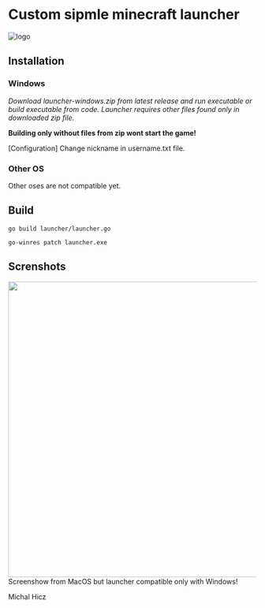 # Custom sipmle minecraft launcher

![logo](https://i.imgur.com/ZTLvKhH.png)

## Installation
### Windows
*Download launcher-windows.zip from latest release and run executable or build executable from code.
Launcher requires other files found only in downloaded zip file.*

**Building only without files from zip wont start the game!**

[Configuration]
Change nickname in username.txt file.

### Other OS
Other oses are not compatible yet.

## Build 
```
go build launcher/launcher.go
```
```
go-winres patch launcher.exe
```

## Screnshots
<img src="https://i.imgur.com/8nJu9Sj.png" width="600">
Screenshow from MacOS but launcher compatible only with Windows!

Michal Hicz
